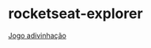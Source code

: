 # rocketseat-explorer

<a href="https://jogo-adivinhacao-rouge.vercel.app/"  target="_blank">Jogo adivinhação </a>
